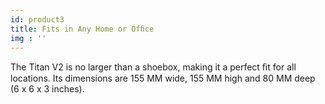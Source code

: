 ```yaml
---
id: product3
title: Fits in Any Home or Ofﬁce
img : ''
---
```

The Titan V2 is no larger than a shoebox, making it a perfect ﬁt for all locations. Its dimensions are 155 MM wide, 155 MM high and 80 MM deep (6 x 6 x 3 inches).
